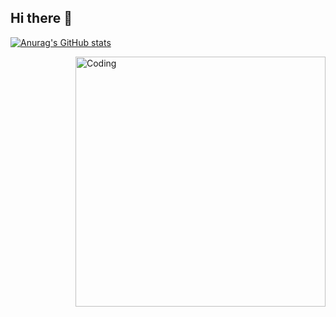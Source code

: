 ## Hi there 👋

<!--
**SenithuJkdy/SenithuJkdy** is a ✨ _special_ ✨ repository because its `README.md` (this file) appears on your GitHub profile.

Here are some ideas to get you started:

- 🔭 I’m currently working on ...
- 🌱 I’m currently learning ...
- 👯 I’m looking to collaborate on ...
- 🤔 I’m looking for help with ...
- 💬 Ask me about ...
- 📫 How to reach me: ...
- 😄 Pronouns: ...
- ⚡ Fun fact: ...
-->
[![Anurag's GitHub stats](https://github-readme-stats.vercel.app/api?username=senithujkdy)](https://github.com/anuraghazra/github-readme-stats)


<img align="right" alt="Coding" width="400" src="https://images.app.goo.gl/f6kLTghokR7zYkz49">
